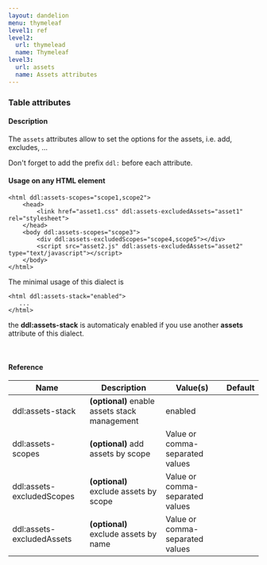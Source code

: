 ```yaml
---
layout: dandelion
menu: thymeleaf
level1: ref
level2:
  url: thymelead
  name: Thymeleaf
level3:
  url: assets
  name: Assets attributes
---
```


<h3>Table attributes</h3>

<h4>Description</h4>

The <code>assets</code> attributes allow to set the options for the assets, i.e. add, excludes, \...

Don\'t forget to add the prefix <code>ddl:</code> before each attribute.

<h4>Usage on any HTML element</h4>

    <html ddl:assets-scopes="scope1,scope2">
        <head>
            <link href="asset1.css" ddl:assets-excludedAssets="asset1" rel="stylesheet">
        </head>
        <body ddl:assets-scopes="scope3">
            <div ddl:assets-excludedScopes="scope4,scope5"></div>
            <script src="asset2.js" ddl:assets-excludedAssets="asset2" type="text/javascript"></script>
        </body>
    </html>

The minimal usage of this dialect is

    <html ddl:assets-stack="enabled">
       ...
    </html>

the **ddl:assets-stack** is automaticaly enabled if you use another **assets** attribute of this dialect.


<br />
<h4>Reference</h4>

<table id="tableReference" class="table table-striped table-bordered">
  <thead>
    <tr>
      <th>Name</th>
      <th>Description</th>
      <th>Value(s)</th>
      <th>Default</th>
    </tr>
  </thead>
  <tbody>
  <tr>
    <td>ddl:assets-stack</td>
    <td><strong>(optional)</strong> enable assets stack management</td>
    <td>enabled</td>
    <td></td>
  </tr>
  <tr>
    <td>ddl:assets-scopes</td>
    <td><strong>(optional)</strong> add assets by scope</td>
    <td>Value or comma-separated values</td>
    <td></td>
  </tr>
  <tr>
    <td>ddl:assets-excludedScopes</td>
    <td><strong>(optional)</strong> exclude assets by scope</td>
    <td>Value or comma-separated values</td>
    <td></td>
  </tr>
  <tr>
    <td>ddl:assets-excludedAssets</td>
    <td><strong>(optional)</strong> exclude assets by name</td>
    <td>Value or comma-separated values</td>
    <td></td>
  </tr>
  </tbody>
</table>

<link rel="stylesheet" href="//ajax.aspnetcdn.com/ajax/jquery.dataTables/1.9.4/css/jquery.dataTables.css" />
<script src="http://ajax.aspnetcdn.com/ajax/jquery.dataTables/1.9.4/jquery.dataTables.min.js"></script>
<script src="/assets/js/site_reference.js"></script>